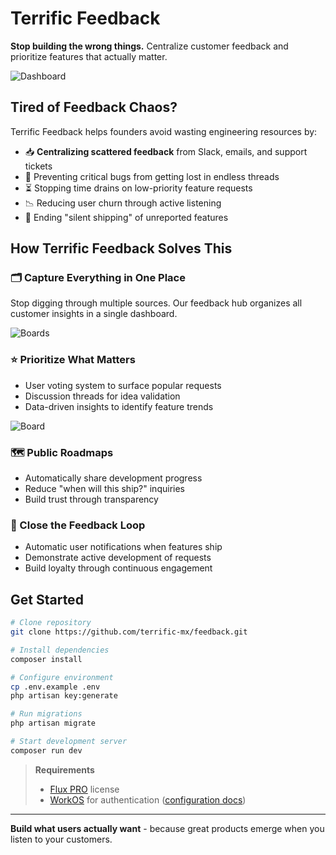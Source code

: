 # Terrific Feedback
**Stop building the wrong things.** Centralize customer feedback and prioritize features that actually matter.

![Dashboard](https://github.com/user-attachments/assets/d4c68c28-24a2-46fc-ba53-5207dcb0857c)
## Tired of Feedback Chaos?
Terrific Feedback helps founders avoid wasting engineering resources by:
- 📥 **Centralizing scattered feedback** from Slack, emails, and support tickets
- 🚫 Preventing critical bugs from getting lost in endless threads
- ⏳ Stopping time drains on low-priority feature requests
- 📉 Reducing user churn through active listening
- 📢 Ending "silent shipping" of unreported features

## How Terrific Feedback Solves This
### 🗂️ Capture Everything in One Place
Stop digging through multiple sources. Our feedback hub organizes all customer insights in a single dashboard.

![Boards](https://github.com/user-attachments/assets/8fabef82-8631-4c19-8676-485e4dd2e842)

### ⭐ Prioritize What Matters
- User voting system to surface popular requests
- Discussion threads for idea validation
- Data-driven insights to identify feature trends

![Board](https://github.com/user-attachments/assets/61fee010-4054-4cc4-907a-c7eb50de7161)

### 🗺️ Public Roadmaps
- Automatically share development progress
- Reduce "when will this ship?" inquiries
- Build trust through transparency

[//]: # (Add screenshot: public-roadmap.png)

### 🔁 Close the Feedback Loop
- Automatic user notifications when features ship
- Demonstrate active development of requests
- Build loyalty through continuous engagement

[//]: # (Add screenshot: notification-example.png)

## Get Started
```bash
# Clone repository
git clone https://github.com/terrific-mx/feedback.git

# Install dependencies
composer install

# Configure environment
cp .env.example .env
php artisan key:generate

# Run migrations
php artisan migrate

# Start development server
composer run dev
```

> **Requirements**
> - [Flux PRO](https://fluxui.dev) license
> - [WorkOS](https://workos.com) for authentication ([configuration docs](https://laravel.com/docs/12.x/starter-kits#workos))

---

**Build what users actually want** - because great products emerge when you listen to your customers.
